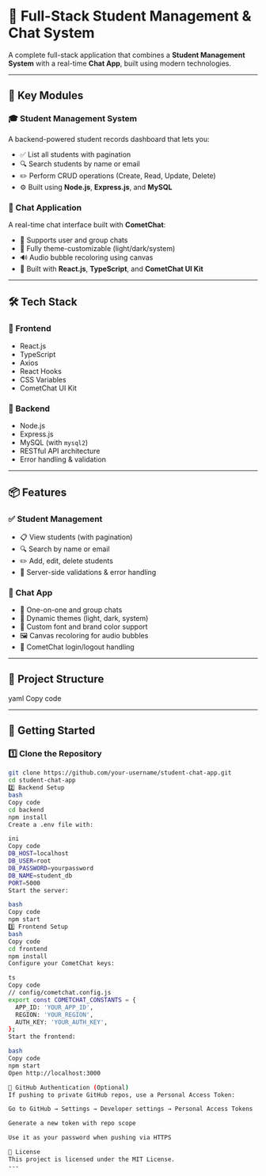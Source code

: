 # 📘 Full-Stack Student Management & Chat System

A complete full-stack application that combines a **Student Management System** with a real-time **Chat App**, built using modern technologies.

---

## 🧠 Key Modules

### 🎓 Student Management System

A backend-powered student records dashboard that lets you:

- ✅ List all students with pagination
- 🔍 Search students by name or email
- ✏️ Perform CRUD operations (Create, Read, Update, Delete)
- ⚙️ Built using **Node.js**, **Express.js**, and **MySQL**

### 💬 Chat Application

A real-time chat interface built with **CometChat**:

- 👤 Supports user and group chats
- 🎨 Fully theme-customizable (light/dark/system)
- 🔊 Audio bubble recoloring using canvas
- 📱 Built with **React.js**, **TypeScript**, and **CometChat UI Kit**

---

## 🛠️ Tech Stack

### 🔹 Frontend

- React.js
- TypeScript
- Axios
- React Hooks
- CSS Variables
- CometChat UI Kit

### 🔸 Backend

- Node.js
- Express.js
- MySQL (with `mysql2`)
- RESTful API architecture
- Error handling & validation

---

## 📦 Features

### ✅ Student Management

- 📋 View students (with pagination)
- 🔍 Search by name or email
- ✏️ Add, edit, delete students
- 🔐 Server-side validations & error handling

### 💬 Chat App

- 👥 One-on-one and group chats
- 🎨 Dynamic themes (light, dark, system)
- 🔧 Custom font and brand color support
- 🖼️ Canvas recoloring for audio bubbles
- 🔌 CometChat login/logout handling

---

## 📂 Project Structure

yaml
Copy code

---

## 🚀 Getting Started

### 1️⃣ Clone the Repository

```bash
git clone https://github.com/your-username/student-chat-app.git
cd student-chat-app
2️⃣ Backend Setup
bash
Copy code
cd backend
npm install
Create a .env file with:

ini
Copy code
DB_HOST=localhost
DB_USER=root
DB_PASSWORD=yourpassword
DB_NAME=student_db
PORT=5000
Start the server:

bash
Copy code
npm start
3️⃣ Frontend Setup
bash
Copy code
cd frontend
npm install
Configure your CometChat keys:

ts
Copy code
// config/cometchat.config.js
export const COMETCHAT_CONSTANTS = {
  APP_ID: 'YOUR_APP_ID',
  REGION: 'YOUR_REGION',
  AUTH_KEY: 'YOUR_AUTH_KEY',
};
Start the frontend:

bash
Copy code
npm start
Open http://localhost:3000

🔑 GitHub Authentication (Optional)
If pushing to private GitHub repos, use a Personal Access Token:

Go to GitHub → Settings → Developer settings → Personal Access Tokens

Generate a new token with repo scope

Use it as your password when pushing via HTTPS

📝 License
This project is licensed under the MIT License.
---


